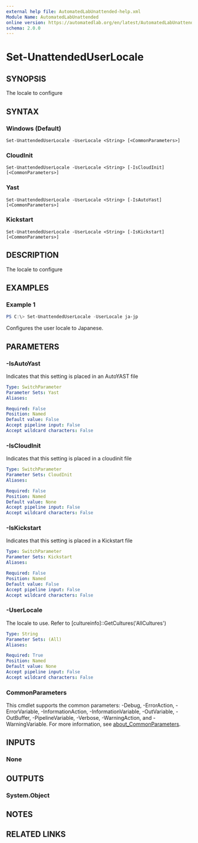 ```yaml
---
external help file: AutomatedLabUnattended-help.xml
Module Name: AutomatedLabUnattended
online version: https://automatedlab.org/en/latest/AutomatedLabUnattended/en-us/Set-UnattendedUserLocale
schema: 2.0.0
---
```


# Set-UnattendedUserLocale

## SYNOPSIS
The locale to configure

## SYNTAX

### Windows (Default)
```
Set-UnattendedUserLocale -UserLocale <String> [<CommonParameters>]
```

### CloudInit
```
Set-UnattendedUserLocale -UserLocale <String> [-IsCloudInit] [<CommonParameters>]
```

### Yast
```
Set-UnattendedUserLocale -UserLocale <String> [-IsAutoYast] [<CommonParameters>]
```

### Kickstart
```
Set-UnattendedUserLocale -UserLocale <String> [-IsKickstart] [<CommonParameters>]
```

## DESCRIPTION
The locale to configure

## EXAMPLES

### Example 1
```powershell
PS C:\> Set-UnattendedUserLocale -UserLocale ja-jp
```

Configures the user locale to Japanese.

## PARAMETERS

### -IsAutoYast
Indicates that this setting is placed in an AutoYAST file

```yaml
Type: SwitchParameter
Parameter Sets: Yast
Aliases:

Required: False
Position: Named
Default value: False
Accept pipeline input: False
Accept wildcard characters: False
```

### -IsCloudInit
Indicates that this setting is placed in a cloudinit file

```yaml
Type: SwitchParameter
Parameter Sets: CloudInit
Aliases:

Required: False
Position: Named
Default value: None
Accept pipeline input: False
Accept wildcard characters: False
```

### -IsKickstart
Indicates that this setting is placed in a Kickstart file

```yaml
Type: SwitchParameter
Parameter Sets: Kickstart
Aliases:

Required: False
Position: Named
Default value: False
Accept pipeline input: False
Accept wildcard characters: False
```

### -UserLocale
The locale to use.
Refer to \[cultureinfo\]::GetCultures('AllCultures')

```yaml
Type: String
Parameter Sets: (All)
Aliases:

Required: True
Position: Named
Default value: None
Accept pipeline input: False
Accept wildcard characters: False
```

### CommonParameters
This cmdlet supports the common parameters: -Debug, -ErrorAction, -ErrorVariable, -InformationAction, -InformationVariable, -OutVariable, -OutBuffer, -PipelineVariable, -Verbose, -WarningAction, and -WarningVariable. For more information, see [about_CommonParameters](http://go.microsoft.com/fwlink/?LinkID=113216).

## INPUTS

### None
## OUTPUTS

### System.Object
## NOTES

## RELATED LINKS

